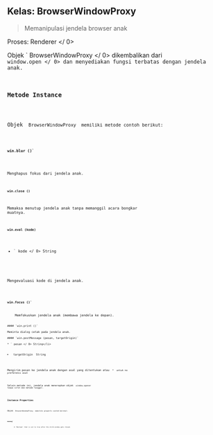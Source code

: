 ## Kelas: BrowserWindowProxy

> Memanipulasi jendela browser anak

Proses:  Renderer </ 0></p> 

Objek ` BrowserWindowProxy </ 0> dikembalikan dari <code> window.open </ 0> dan menyediakan
fungsi terbatas dengan jendela anak.</p>

<h3>Metode Instance</h3>

<p>Objek <code> BrowserWindowProxy </ 0> memiliki metode contoh berikut:</p>

<h4><code>win.blur ()`</h4> 

Menghapus fokus dari jendela anak.

#### `win.close ()`

Memaksa menutup jendela anak tanpa memanggil acara bongkar muatnya.

#### `win.eval (kode)`

* ` kode </ 0> String</li>
</ul>

<p>Mengevaluasi kode di jendela anak.</p>

<h4><code>win.focus ()`</h4> 
    Memfokuskan jendela anak (membawa jendela ke depan).
    
    #### `win.print ()`
    
    Meminta dialog cetak pada jendela anak.
    
    #### `win.postMessage (pesan, targetOrigin)`
    
    * ` pesan </ 0> String</li>
<li><code> targetOrigin </ 0> String</li>
</ul>

<p>Mengirim pesan ke jendela anak dengan asal yang ditentukan atau <code> * </ 0> untuk no
preferensi asal</p>

<p>Selain metode ini, jendela anak menerapkan objek <code> window.opener </ 0>
tanpa sifat dan metode tunggal.</p>

<h3>Instance Properties</h3>

<p>Objek <code> BrowserWindowProxy </ 0> memiliki properti contoh berikut:</p>

<h4><code>menang`</h4> 
        A `Boolean` that is set to true after the child window gets closed.